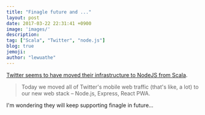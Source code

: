 ```yaml
---
title: "Finagle future and ..."
layout: post
date: 2017-03-22 22:31:41 +0900
image: 'images/'
description:
tag: ["Scala", "Twitter", "node.js"]
blog: true
jemoji:
author: "lewuathe"
---
```


[Twitter seems to have moved their infrastructure to NodeJS from Scala](https://twitter.com/necolas/status/829128165314306048?ref_src=twsrc%5Etfw&ref_url=http%3A%2F%2Fwww.utali.io%2Fentry%2F2017%2F02%2F24%2F170000).

> Today we moved all of Twitter's mobile web traffic (that's like, a lot) to our new web stack – Node.js, Express, React PWA.

I'm wondering they will keep supporting finagle in future...
